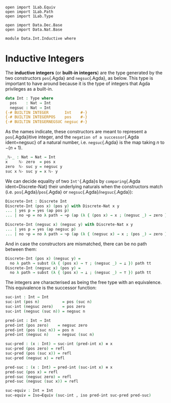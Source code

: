 ```
open import 1Lab.Equiv
open import 1Lab.Path
open import 1Lab.Type

open import Data.Dec.Base
open import Data.Nat.Base

module Data.Int.Inductive where
```

# Inductive Integers

The **inductive integers** (or **built-in integers**) are the type
generated by the two constructors `pos`{.Agda} and `negsuc`{.Agda}, as
below. This type is important to have around because it is the type of
integers that Agda privileges as a built-in.

```agda
data Int : Type where
  pos    : Nat → Int
  negsuc : Nat → Int
{-# BUILTIN INTEGER       Int    #-}
{-# BUILTIN INTEGERPOS    pos    #-}
{-# BUILTIN INTEGERNEGSUC negsuc #-}
```

As the names indicate, these constructors are meant to represent a
`pos`{.Agda}itive integer, and the `negation of a successor`{.Agda
ident=negsuc} of a natural number, i.e. `negsuc`{.Agda} is the map
taking $n$ to $-(n + 1)$.

```agda
_ℕ-_ : Nat → Nat → Int
x     ℕ- zero  = pos x
zero  ℕ- suc y = negsuc y
suc x ℕ- suc y = x ℕ- y
```

We can decide equality of two `Int'`{.Agda}s by `comparing`{.Agda
ident=Discrete-Nat} their underlying naturals when the constructors
match (i.e. `pos`{.Agda}/`pos`{.Agda} or
`negsuc`{.Agda}/`negsuc`{.Agda}):

```agda
Discrete-Int : Discrete Int
Discrete-Int (pos x) (pos y) with Discrete-Nat x y
... | yes p = yes (ap pos p)
... | no ¬p = no λ path → ¬p (ap (λ { (pos x) → x ; (negsuc _) → zero }) path)

Discrete-Int (negsuc x) (negsuc y) with Discrete-Nat x y
... | yes p = yes (ap negsuc p)
... | no ¬p = no λ path → ¬p (ap (λ { (negsuc x) → x ; (pos _) → zero }) path)
```

And in case the constructors are mismatched, there can be no path
between them:

```agda
Discrete-Int (pos x) (negsuc y) =
  no λ path → subst (λ { (pos x) → ⊤ ; (negsuc _) → ⊥ }) path tt
Discrete-Int (negsuc x) (pos y) =
  no λ path → subst (λ { (pos x) → ⊥ ; (negsuc _) → ⊤ }) path tt
```

The integers are characterised as being the free type with an
equivalence. This equivalence is the successor function:

```agda
suc-int : Int → Int
suc-int (pos n)          = pos (suc n)
suc-int (negsuc zero)    = pos zero
suc-int (negsuc (suc n)) = negsuc n

pred-int : Int → Int
pred-int (pos zero)    = negsuc zero
pred-int (pos (suc n)) = pos n
pred-int (negsuc n)    = negsuc (suc n)

suc-pred : (x : Int) → suc-int (pred-int x) ≡ x
suc-pred (pos zero) = refl
suc-pred (pos (suc x)) = refl
suc-pred (negsuc x) = refl

pred-suc : (x : Int) → pred-int (suc-int x) ≡ x
pred-suc (pos x) = refl
pred-suc (negsuc zero) = refl
pred-suc (negsuc (suc x)) = refl

suc-equiv : Int ≃ Int
suc-equiv = Iso→Equiv (suc-int , iso pred-int suc-pred pred-suc)
```
